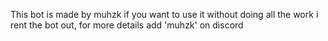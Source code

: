 This bot is made by muhzk 
if you want to use it without doing all the work i rent the bot out, for more details add 'muhzk' on discord
